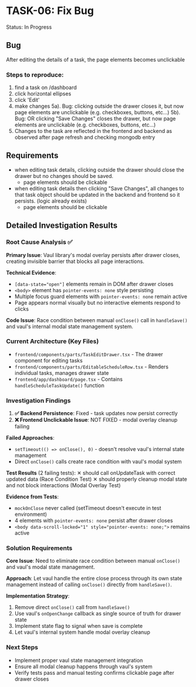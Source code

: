 # TASK-06: Fix Bug
Status: In Progress

## Bug
After editing the details of a task, the page elements becomes unclickable

### Steps to reproduce:
1. find a task on /dashboard
2. click horizontal ellipses
3. click 'Edit'
4. make changes
5a). Bug: clicking outside the drawer closes it, but now page elements are unclickable (e.g. checkboxes, buttons, etc...)
5b). Bug: OR clicking "Save Changes" closes the drawer, but now page elements are unclickable (e.g. checkboxes, buttons, etc...)
6. Changes to the task are reflected in the frontend and backend as observed after page refresh and checking mongodb entry 

## Requirements
- when editing task details, clicking outside the drawer should close the drawer but no changes should be saved. 
    - page elements should be clickable
- when editing task details then clicking "Save Changes", all changes to that task object should be updated in the backend and frontend so it persists. (logic already exists)
    - page elements should be clickable

## Detailed Investigation Results

### Root Cause Analysis ✅
**Primary Issue**: Vaul library's modal overlay persists after drawer closes, creating invisible barrier that blocks all page interactions.

**Technical Evidence**:
- `[data-state="open"]` elements remain in DOM after drawer closes
- `<body>` element has `pointer-events: none` style persisting 
- Multiple focus guard elements with `pointer-events: none` remain active
- Page appears normal visually but no interactive elements respond to clicks

**Code Issue**: Race condition between manual `onClose()` call in `handleSave()` and vaul's internal modal state management system.

### Current Architecture (Key Files)
- `frontend/components/parts/TaskEditDrawer.tsx` - The drawer component for editing tasks
- `frontend/components/parts/EditableScheduleRow.tsx` - Renders individual tasks, manages drawer state
- `frontend/app/dashboard/page.tsx` - Contains `handleScheduleTaskUpdate()` function

### Investigation Findings
1. **✅ Backend Persistence**: Fixed - task updates now persist correctly
2. **❌ Frontend Unclickable Issue**: NOT FIXED - modal overlay cleanup failing

**Failed Approaches**:
- `setTimeout(() => onClose(), 0)` - doesn't resolve vaul's internal state management
- Direct `onClose()` calls create race condition with vaul's modal system

**Test Results** (2 failing tests):
✕ should call onUpdateTask with correct updated data (Race Condition Test)
✕ should properly cleanup modal state and not block interactions (Modal Overlay Test)

**Evidence from Tests**:
- `mockOnClose` never called (setTimeout doesn't execute in test environment)
- 4 elements with `pointer-events: none` persist after drawer closes
- `<body data-scroll-locked="1" style="pointer-events: none;">` remains active

### Solution Requirements
**Core Issue**: Need to eliminate race condition between manual `onClose()` and vaul's modal state management.

**Approach**: Let vaul handle the entire close process through its own state management instead of calling `onClose()` directly from `handleSave()`.

**Implementation Strategy**:
1. Remove direct `onClose()` call from `handleSave()`
2. Use vaul's `onOpenChange` callback as single source of truth for drawer state
3. Implement state flag to signal when save is complete
4. Let vaul's internal system handle modal overlay cleanup

### Next Steps
- Implement proper vaul state management integration
- Ensure all modal cleanup happens through vaul's system
- Verify tests pass and manual testing confirms clickable page after drawer closes

